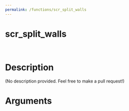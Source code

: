 ```yaml
---
permalink: /functions/scr_split_walls
---
```

# scr_split_walls  
&nbsp;  
# Description  
(No description provided. Feel free to make a pull request!) 
&nbsp;  
# Arguments


